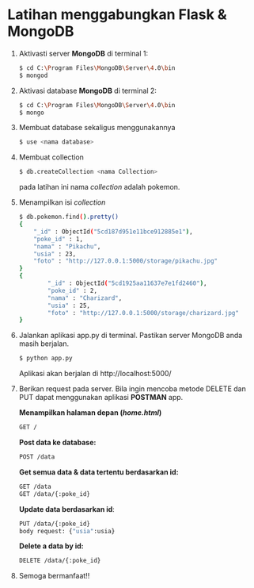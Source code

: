 # Latihan menggabungkan Flask & MongoDB

1. Aktivasti server __MongoDB__ di terminal 1:
    
    ```bash
    $ cd C:\Program Files\MongoDB\Server\4.0\bin
    $ mongod

2. Aktivasi database __MongoDB__ di terminal 2:

    ```bash
    $ cd C:\Program Files\MongoDB\Server\4.0\bin
    $ mongo

3. Membuat database sekaligus menggunakannya 

    ```bash
    $ use <nama database>

4. Membuat collection

    ```bash
    $ db.createCollection <nama Collection>
    ```
    pada latihan ini nama _collection_ adalah pokemon.

5. Menampilkan isi _collection_

    ```bash
    $ db.pokemon.find().pretty()
    {
        "_id" : ObjectId("5cd187d951e11bce912885e1"),
        "poke_id" : 1,
        "nama" : "Pikachu",
        "usia" : 23,
        "foto" : "http://127.0.0.1:5000/storage/pikachu.jpg"
    }
    {
            "_id" : ObjectId("5cd1925aa11637e7e1fd2460"),
            "poke_id" : 2,
            "nama" : "Charizard",
            "usia" : 25,
            "foto" : "http://127.0.0.1:5000/storage/charizard.jpg"
    }

6. Jalankan aplikasi app.py di terminal. Pastikan server MongoDB anda masih berjalan.

    ``` bash
    $ python app.py
    ```
    Aplikasi akan berjalan di http://localhost:5000/

7. Berikan request pada server. Bila ingin mencoba metode DELETE dan PUT dapat menggunakan aplikasi __POSTMAN__ app.

    __Menampilkan halaman depan (*home.html*)__
    ```bash
    GET /
    ```

    __Post data ke database:__ 
    ```bash
    POST /data

    ```
    __Get semua data & data tertentu berdasarkan id:__
    ```bash
    GET /data
    GET /data/{:poke_id}
    ```
    __Update data berdasarkan id__:
    ```bash
    PUT /data/{:poke_id}
    body request: {"usia":usia}
    ```
    __Delete a data by id:__
    ```bash
    DELETE /data/{:poke_id}
    ```
8. Semoga bermanfaat!!